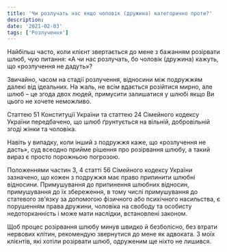```yaml
---
title: 'Чи розлучать нас якщо чоловік (дружина) категорично проти?'
description:
date: '2021-02-03'
tags: ['Розлучення']
---
```


Найбільш часто, коли клієнт звертається до мене з бажанням розірвати шлюб, чую питання: «А чи нас розлучать, бо чоловік (дружина) кажуть, що «розлучення не дадуть»?

Звичайно, часом на стадії розлучення, відносини між подружжям далекі від ідеальних. На жаль, не всім вдається розійтися мирно, але шлюб – це згода двох людей, примусити залишатися у шлюбі якщо Ви цього не хочете неможливо.

Статтею 51 Конституції України та статтею 24 Сімейного кодексу України передбачено, що шлюб ґрунтується на вільній, добровільній згоді жінки та чоловіка.

Навіть у випадку, коли інший з подружжя каже, що «розлучення не дасть», суд всеодно прийме рішення про розірвання шлюбу, а такий вираз є просто порожньою погрозою.

Положеннями частин 3, 4 статті 56 Сімейного кодексу України зазначено, що кожен з подружжя має право припинити шлюбні відносини. Примушування до припинення шлюбних відносин, примушування до їх збереження, в тому числі примушування до статевого зв'язку за допомогою фізичного або психічного насильства, є порушенням права дружини, чоловіка на свободу та особисту недоторканність і може мати наслідки, встановлені законом.

Щоб процес розірвання шлюбу минув швидко й безболісно, без втрати нервових клітин, рекомендую звернутися до мене як адвоката. З моїх клієнтів, які хотіли розірвати шлюб, одруженим ще ніхто не лишився.
